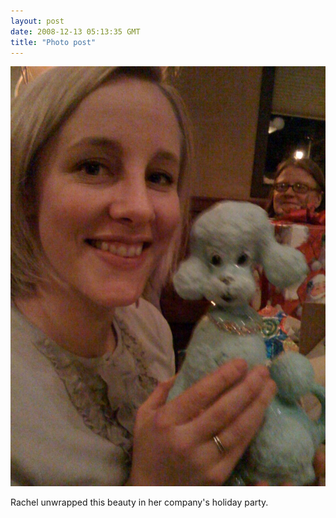 ```yaml
---
layout: post
date: 2008-12-13 05:13:35 GMT
title: "Photo post"
---
```

![travisj](/images/995734160f22c4b006f99aad65f3232d8a0bdc2610142c17f1300e1cf6eb6638.jpg)

Rachel unwrapped this beauty in her company's holiday party.